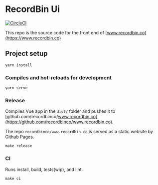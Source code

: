 # RecordBin Ui

[![CircleCI](https://circleci.com/gh/recordbinco/recordbin-ui.svg?style=svg)](https://circleci.com/gh/recordbinco/recordbin-ui)

This repo is the source code for the front end of
[www.recordbin.co](https://www.recordbin.co)

## Project setup

```
yarn install
```

### Compiles and hot-reloads for development

```
yarn serve
```

### Release

Compiles Vue app in the `dist/` folder and pushes it to
[github.com/recordbinco/www.recordbin.co](https://github.com/recordbinco/www.recordbin.co).

The repo `recordbinco/www.recordbin.co` is served as
a static website by Github Pages.

```
make release
```

### CI

Runs install, build, tests(wip), and lint.

```
make ci
```
